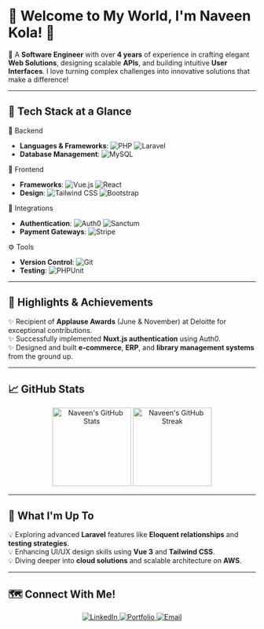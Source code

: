 # 🌟 Welcome to My World, I'm Naveen Kola! 👋

🚀 A **Software Engineer** with over **4 years** of experience in crafting elegant **Web Solutions**, designing scalable **APIs**, and building intuitive **User Interfaces**. I love turning complex challenges into innovative solutions that make a difference!

---

## 🔧 Tech Stack at a Glance
🎯 Backend
- **Languages & Frameworks**: ![PHP](https://img.shields.io/badge/-PHP-777BB4?logo=php&logoColor=white) ![Laravel](https://img.shields.io/badge/-Laravel-FF2D20?logo=laravel&logoColor=white)
- **Database Management**: ![MySQL](https://img.shields.io/badge/-MySQL-4479A1?logo=mysql&logoColor=white)
  

🎨 Frontend
- **Frameworks**: ![Vue.js](https://img.shields.io/badge/-Vue.js-4FC08D?logo=vue.js&logoColor=white) ![React](https://img.shields.io/badge/-React-61DAFB?logo=react&logoColor=white)
- **Design**: ![Tailwind CSS](https://img.shields.io/badge/-TailwindCSS-38B2AC?logo=tailwind-css&logoColor=white) ![Bootstrap](https://img.shields.io/badge/-Bootstrap-7952B3?logo=bootstrap&logoColor=white)

🔗 Integrations
- **Authentication**: ![Auth0](https://img.shields.io/badge/-Auth0-EB5424?logo=auth0&logoColor=white) ![Sanctum](https://img.shields.io/badge/-Sanctum-FF6B6B)
- **Payment Gateways**: ![Stripe](https://img.shields.io/badge/-Stripe-008CDD?logo=stripe&logoColor=white)

⚙️ Tools
- **Version Control**: ![Git](https://img.shields.io/badge/-Git-F05032?logo=git&logoColor=white)
- **Testing**: ![PHPUnit](https://img.shields.io/badge/-PHPUnit-41C4D3?logo=php&logoColor=white)

---

## 🌟 Highlights & Achievements
✨ Recipient of **Applause Awards** (June & November) at Deloitte for exceptional contributions.  
✨ Successfully implemented **Nuxt.js authentication** using Auth0.  
✨ Designed and built **e-commerce**, **ERP**, and **library management systems** from the ground up.  

---

## 📈 GitHub Stats

<div align="center">
  <img src="https://github-readme-stats.vercel.app/api?username=naveen-ranium&show_icons=true&theme=radical" alt="Naveen's GitHub Stats" height="160" />
  <img src="https://github-readme-streak-stats.herokuapp.com/?user=naveen-ranium&theme=radical" alt="Naveen's GitHub Streak" height="160" />
</div>

---

## 🎯 What I'm Up To
💡 Exploring advanced **Laravel** features like **Eloquent relationships** and **testing strategies**.  
💡 Enhancing UI/UX design skills using **Vue 3** and **Tailwind CSS**.  
💡 Diving deeper into **cloud solutions** and scalable architecture on **AWS**.

---

## 🗺️ Connect With Me!
<p align="center">
  <a href="https://www.linkedin.com/in/naveen-kola-a2176619b">
    <img src="https://img.shields.io/badge/LinkedIn-Naveen%20Kola-0077B5?logo=linkedin&logoColor=white" alt="LinkedIn" />
  </a>
  <a href="#">
    <img src="https://img.shields.io/badge/Portfolio-Coming%20Soon-FCA121?logo=javascript&logoColor=white" alt="Portfolio" />
  </a>
  <a href="mailto:kolanaveen8374@gmail.com">
    <img src="https://img.shields.io/badge/Email-Reach%20Out%20Now-D14836?logo=gmail&logoColor=white" alt="Email" />
  </a>
</p>
